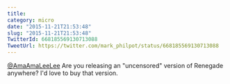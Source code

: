 ```yaml
---
title: 
category: micro
date: "2015-11-21T21:53:48"
slug: "2015-11-21T21:53:48"
TwitterId: 668185569130713088
TweetUrl: https://twitter.com/mark_philpot/status/668185569130713088
---
```


[@AmaAmaLeeLee](https://twitter.com/AmaAmaLeeLee) Are you releasing an
"uncensored" version of Renegade anywhere? I'd love to buy that version.
